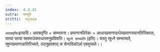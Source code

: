 ```yaml
---
index:  4.3.41
sutra:  सम्भूते
vritti:  nyasa
---
```


`अवक्लृप्तिः`इत्यादि। अवक्लृप्ति = सम्भावना। प्रमाणानतिरेकः = आधारप्रमाणादाधेयप्रमाणस्यानतिरिक्तता, यस्यां सत्यां स्रवमाधेयमाधारमनुप्रविशति। `स्रुध्ने सम्भवति` (इति)। यस्तु स्रुध्ने सम्भाव्यते, स्रुघ्नप्रमाणान्नातिरिच्यते, तदनुप्रवशात् स सेनादिकोऽर्थ एवमुच्यते।।

